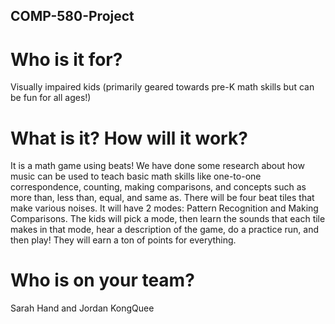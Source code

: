 ## COMP-580-Project ##

# Who is it for?
Visually impaired kids (primarily geared towards pre-K math skills but can be fun for all ages!) 

# What is it? How will it work? 
It is a math game using beats! We have done some research about how music can be used to teach basic math skills like one-to-one correspondence, counting, making comparisons, and concepts such as more than, less than, equal, and same as. 
There will be four beat tiles that make various noises. It will have 2 modes: Pattern Recognition and Making Comparisons. The kids will pick a mode, then learn the sounds that each tile makes in that mode, hear a description of the game, do a practice run, and then play! They will earn a ton of points for everything.

# Who is on your team?
Sarah Hand and Jordan KongQuee
